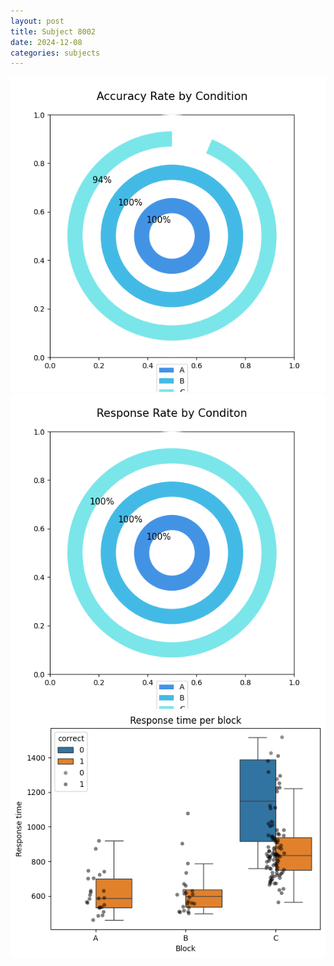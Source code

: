 ```yaml
---
layout: post
title: Subject 8002
date: 2024-12-08
categories: subjects
---
```


![](data/8002/run-23/8002_accuracy_rate.png)
![](data/8002/run-23/8002_response_rate.png)
![](data/8002/run-23/8002_rt.png)

